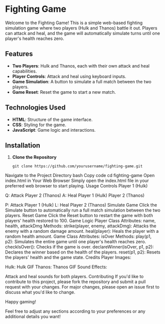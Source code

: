 # Fighting Game

Welcome to the Fighting Game! This is a simple web-based fighting simulation game where two players (Hulk and Thanos) battle it out. Players can attack and heal, and the game will automatically simulate turns until one player's health reaches zero.

## Features

- **Two Players**: Hulk and Thanos, each with their own attack and heal capabilities.
- **Player Controls**: Attack and heal using keyboard inputs.
- **Game Simulation**: A button to simulate a full match between the two players.
- **Game Reset**: Reset the game to start a new match.

## Technologies Used

- **HTML**: Structure of the game interface.
- **CSS**: Styling for the game.
- **JavaScript**: Game logic and interactions.

## Installation

1. **Clone the Repository**
   ```
   git clone https://github.com/yourusername/fighting-game.git
   ```
Navigate to the Project Directory
bash
Copy code
cd fighting-game
Open index.html in Your Web Browser
Simply open the index.html file in your preferred web browser to start playing.
Usage
Controls
Player 1 (Hulk)

Q: Attack Player 2 (Thanos)
A: Heal Player 1 (Hulk)
Player 2 (Thanos)

P: Attack Player 1 (Hulk)
L: Heal Player 2 (Thanos)
Simulate Game
Click the Simulate button to automatically run a full match simulation between the two players.
Reset Game
Click the Reset button to restart the game with both players' health restored to 100.
Game Logic
Player Class
Attributes: name, health, attackDmg
Methods:
strike(player, enemy, attackDmg): Attacks the enemy with a random damage amount.
heal(player): Heals the player with a random health amount.
Game Class
Attributes: isOver
Methods:
play(p1, p2): Simulates the entire game until one player's health reaches zero.
checkIsOver(): Checks if the game is over.
declareWinner(isOver, p1, p2): Declares the winner based on the health of the players.
reset(p1, p2): Resets the players' health and the game state.
Credits
Player Images:

Hulk: Hulk GIF
Thanos: Thanos GIF
Sound Effects:

Attack and heal sounds for both players.
Contributing
If you'd like to contribute to this project, please fork the repository and submit a pull request with your changes. For major changes, please open an issue first to discuss what you'd like to change.



Happy gaming!

Feel free to adjust any sections according to your preferences or any additional details you want!
